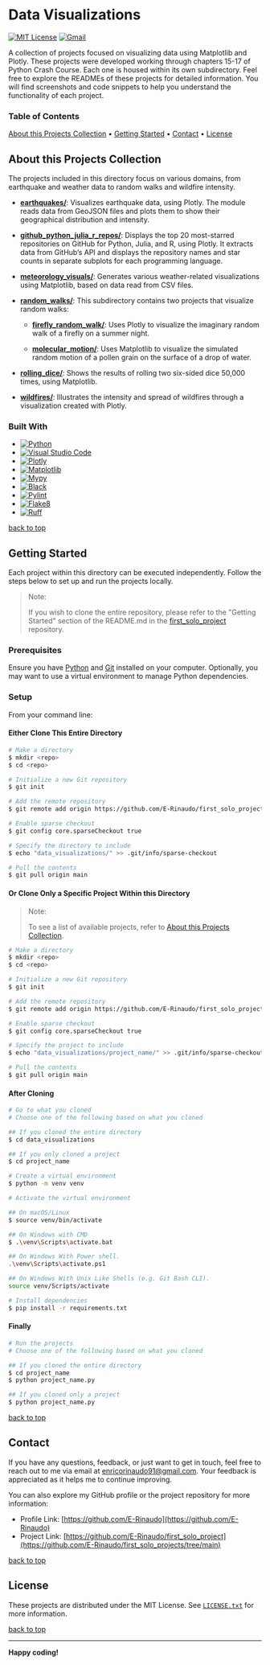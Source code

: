 # Data Visualizations

[![MIT License][license-shield]][license-url]
[![Gmail][Gmail-shield]][Gmail-url]

A collection of projects focused on visualizing data using Matplotlib and Plotly. These projects were developed working through chapters 15-17 of Python Crash Course.
Each one is housed within its own subdirectory. Feel free to explore the READMEs of these projects for detailed information. You will find screenshots and code snippets to help you understand the functionality of each project.

<!-- markdownlint-disable MD001 -->
### Table of Contents

[About this Projects Collection](#about-this-projects-collection) •
[Getting Started](#getting-started) •
[Contact](#contact) •
[License](#license)
<!-- markdownlint-enable MD001 -->

## About this Projects Collection

The projects included in this directory focus on various domains, from earthquake and weather data to random walks and wildfire intensity.

+ **[earthquakes/][Earthquakes-url]**:
Visualizes earthquake data, using Plotly. The module reads data from GeoJSON files and plots them to show their geographical distribution and intensity.

+ **[github_python_julia_r_repos/][Github-Python-Julia-R-Repos-url]**:
Displays the top 20 most-starred repositories on GitHub for Python, Julia, and R, using Plotly. It extracts data from GitHub’s API and displays the repository names and star counts in separate subplots for each programming language.

+ **[meteorology_visuals/][Meteorology-Visuals-url]**:
Generates various weather-related visualizations using Matplotlib, based on data read from CSV files.

+ **[random_walks/][Random-Walks-url]**:
This subdirectory contains two projects that visualize random walks:

  + **[firefly_random_walk/][Firefly-Random-Walk-url]**:
  Uses Plotly to visualize the imaginary random walk of a firefly on a summer night.

  + **[molecular_motion/][Molecular-Motion-url]**:
  Uses Matplotlib to visualize the simulated random motion of a pollen grain on the surface of a drop of water.

+ **[rolling_dice/][Rolling-Dice-url]**:
Shows the results of rolling two six-sided dice 50,000 times, using Matplotlib.

+ **[wildfires/][Wildfires-url]**:
Illustrates the intensity and spread of wildfires through a visualization created with Plotly.

### Built With

+ [![Python][Python-badge]][Python-url]
+ [![Visual Studio Code][VSCode-badge]][VSCode-url]
+ [![Plotly][Plotly-badge]][Plotly-url]
+ [![Matplotlib][Matplotlib-badge]][Matplotlib-url]
+ [![Mypy][Mypy-badge]][Mypy-url]
+ [![Black][Black-badge]][Black-url]
+ [![Pylint][Pylint-badge]][Pylint-url]
+ [![Flake8][Flake8-badge]][Flake8-url]
+ [![Ruff][Ruff-badge]][Ruff-url]

[back to top](#data-visualizations)

## Getting Started

Each project within this directory can be executed independently.
Follow the steps below to set up and run the projects locally.

> Note:
>
> If you wish to clone the entire repository, please refer to the "Getting Started" section of the README.md in the [first_solo_project][FirstSoloProject-url] repository.

### Prerequisites

Ensure you have [Python][Python-download] and [Git][Git-download] installed on your computer.
Optionally, you may want to use a virtual environment to manage Python dependencies.

### Setup

From your command line:

#### Either Clone This Entire Directory

```bash
# Make a directory
$ mkdir <repo>
$ cd <repo>

# Initialize a new Git repository
$ git init

# Add the remote repository
$ git remote add origin https://github.com/E-Rinaudo/first_solo_projects.git

# Enable sparse checkout
$ git config core.sparseCheckout true

# Specify the directory to include
$ echo "data_visualizations/" >> .git/info/sparse-checkout

# Pull the contents
$ git pull origin main
```

#### Or Clone Only a Specific Project Within this Directory

> Note:
>
> To see a list of available projects, refer to [About this Projects Collection](#about-this-projects-collection).

```bash
# Make a directory
$ mkdir <repo>
$ cd <repo>

# Initialize a new Git repository
$ git init

# Add the remote repository
$ git remote add origin https://github.com/E-Rinaudo/first_solo_projects.git

# Enable sparse checkout
$ git config core.sparseCheckout true

# Specify the project to include
$ echo "data_visualizations/project_name/" >> .git/info/sparse-checkout

# Pull the contents
$ git pull origin main
```

#### After Cloning

```bash
# Go to what you cloned
# Choose one of the following based on what you cloned

## If you cloned the entire directory
$ cd data_visualizations

## If you only cloned a project
$ cd project_name

# Create a virtual environment
$ python -m venv venv

# Activate the virtual environment

## On macOS/Linux
$ source venv/bin/activate

## On Windows with CMD
$ .\venv\Scripts\activate.bat

## On Windows With Power shell.
.\venv\Scripts\activate.ps1

## On Windows With Unix Like Shells (e.g. Git Bash CLI).
source venv/Scripts/activate

# Install dependencies
$ pip install -r requirements.txt
```

#### Finally

```bash
# Run the projects
# Choose one of the following based on what you cloned

## If you cloned the entire directory
$ cd project_name
$ python project_name.py

## If you cloned only a project
$ python project_name.py
```

[back to top](#data-visualizations)

## Contact

If you have any questions, feedback, or just want to get in touch, feel free to reach out to me via email at <enricorinaudo91@gmail.com>.
Your feedback is appreciated as it helps me to continue improving.

You can also explore my GitHub profile or the project repository for more information:

+ Profile Link: [https://github.com/E-Rinaudo](https://github.com/E-Rinaudo)
+ Project Link: [https://github.com/E-Rinaudo/first_solo_project](https://github.com/E-Rinaudo/first_solo_projects/tree/main)

[back to top](#data-visualizations)

## License

These projects are distributed under the MIT License. See [`LICENSE.txt`][license-url] for more information.

[back to top](#data-visualizations)

---

**Happy coding!**

<!-- SHIELDS -->
[license-shield]: https://img.shields.io/github/license/E-Rinaudo/first_solo_projects.svg?style=flat
[license-url]: https://github.com/E-Rinaudo/first_solo_projects/blob/main/LICENSE.txt
[Gmail-shield]: https://img.shields.io/badge/Gmail-D14836?style=flat&logo=gmail&logoColor=white
[Gmail-url]: mailto:enricorinaudo91@gmail.com

<!-- BADGES -->
[Python-badge]: https://img.shields.io/badge/python-3670A0?logo=python&logoColor=ffdd54&style=flat
[Python-url]: https://docs.python.org/3/
[VSCode-badge]: https://img.shields.io/badge/Visual%20Studio%20Code-007ACC?logo=visualstudiocode&logoColor=fff&style=flat
[VSCode-url]: https://code.visualstudio.com/docs
[Plotly-badge]: https://img.shields.io/badge/Plotly-239120?style=flat&logo=plotly&logoColor=white
[Plotly-url]: https://plotly.com/python/
[Matplotlib-badge]: https://img.shields.io/badge/Matplotlib-%23FF7F0E?style=flat&logo=matplotlib&logoColor=white
[Matplotlib-url]: https://matplotlib.org/stable/users/index.html
[Mypy-badge]: https://img.shields.io/badge/mypy-checked-blue?style=flat
[Mypy-url]: https://mypy.readthedocs.io/
[Black-badge]: https://img.shields.io/badge/code%20style-black-000000.svg
[Black-url]: https://black.readthedocs.io/en/stable/
[Pylint-badge]: https://img.shields.io/badge/linting-pylint-yellowgreen?style=flat
[Pylint-url]: https://pylint.readthedocs.io/
[Ruff-badge]: https://img.shields.io/endpoint?url=https://raw.githubusercontent.com/astral-sh/ruff/main/assets/badge/v2.json
[Ruff-url]: https://docs.astral.sh/ruff/tutorial/
[Flake8-badge]: https://img.shields.io/badge/linting-flake8-blue?style=flat
[Flake8-url]: https://flake8.pycqa.org/en/latest/

<!-- PROJECTS LINKS -->
[Earthquakes-url]: https://github.com/E-Rinaudo/first_solo_projects/tree/main/data_visualizations/earthquakes
[Github-Python-Julia-R-Repos-url]: https://github.com/E-Rinaudo/first_solo_projects/tree/main/data_visualizations/github_python_julia_r_repos
[Meteorology-Visuals-url]: https://github.com/E-Rinaudo/first_solo_projects/tree/main/data_visualizations/meteorology_visuals
[Random-Walks-url]: https://github.com/E-Rinaudo/first_solo_projects/tree/main/data_visualizations/random_walks
[Firefly-Random-Walk-url]: https://github.com/E-Rinaudo/first_solo_projects/tree/main/data_visualizations/random_walks/firefly_random_walk
[Molecular-Motion-url]: https://github.com/E-Rinaudo/first_solo_projects/tree/main/data_visualizations/random_walks/molecular_motion
[Rolling-Dice-url]: https://github.com/E-Rinaudo/first_solo_projects/tree/main/data_visualizations/rolling_dice
[Wildfires-url]: https://github.com/E-Rinaudo/first_solo_projects/tree/main/data_visualizations/wildfires

<!-- MAIN README -->
[FirstSoloProject-url]: https://github.com/E-Rinaudo/first_solo_projects/blob/main/README.md

<!-- PREREQUISITES LINKS -->
[Python-download]: https://www.python.org/downloads/
[Git-download]: https://git-scm.com
